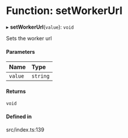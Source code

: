 # Function: setWorkerUrl

▸ **setWorkerUrl**(`value`): `void`

Sets the worker url

#### Parameters

| Name | Type |
| :------ | :------ |
| `value` | `string` |

#### Returns

`void`

#### Defined in

src/index.ts:139
